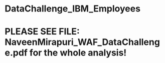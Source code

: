 # DataChallenge_IBM_Employees

# PLEASE SEE FILE: NaveenMirapuri_WAF_DataChallenge.pdf for the whole analysis!

